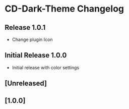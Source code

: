 <!-- Keep a Changelog guide -> https://keepachangelog.com -->

# CD-Dark-Theme Changelog

## Release 1.0.1 
- Change plugin Icon

## Initial Release 1.0.0
- Initial release with color settings
## [Unreleased]
## [1.0.0]
